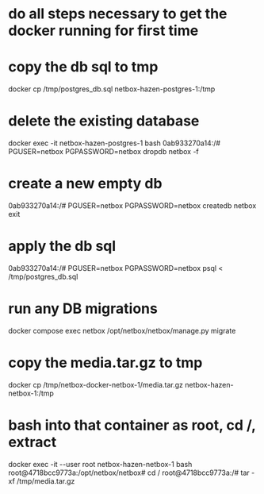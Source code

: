 # do all steps necessary to get the docker running for first time

# copy the db sql to tmp
docker cp /tmp/postgres_db.sql netbox-hazen-postgres-1:/tmp

# delete the existing database
docker exec -it netbox-hazen-postgres-1 bash
0ab933270a14:/# PGUSER=netbox PGPASSWORD=netbox dropdb netbox -f
# create a new empty db
0ab933270a14:/# PGUSER=netbox PGPASSWORD=netbox createdb netbox
exit
# apply the db sql
0ab933270a14:/# PGUSER=netbox PGPASSWORD=netbox psql < /tmp/postgres_db.sql

# run any DB migrations
docker compose exec netbox /opt/netbox/netbox/manage.py migrate

# copy the media.tar.gz to tmp
docker cp /tmp/netbox-docker-netbox-1/media.tar.gz netbox-hazen-netbox-1:/tmp

# bash into that container as root, cd /, extract
docker exec -it --user root netbox-hazen-netbox-1 bash
root@4718bcc9773a:/opt/netbox/netbox# cd /
root@4718bcc9773a:/# tar -xf /tmp/media.tar.gz
